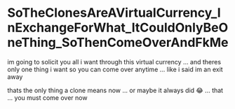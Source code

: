 # SoTheClonesAreAVirtualCurrency_InExchangeForWhat_ItCouldOnlyBeOneThing_SoThenComeOverAndFkMe

im going to solicit you all i want through this virtual currency ... and theres only one thing i want so you can come over anytime ... like i said im an exit away

thats the only thing a clone means now ... or maybe it always did 😂 ... that ... you must come over now
